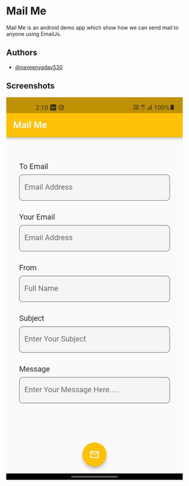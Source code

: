 
# Mail Me

Mail Me is an android demo app which show how we can send mail to anyone using EmailJs.



## Authors

- [@naveenyadav530](https://www.github.com/naveenyadav530)


## Screenshots

![App Screenshot](https://github.com/naveenyadav530/templates/blob/main/MailMe/WhatsApp%20Image%202022-01-14%20at%202.10.32%20PM.jpeg?raw=true/468x300?text=App+Screenshot+Here)

